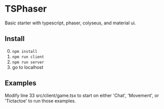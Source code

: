 # TSPhaser

Basic starter with typescript, phaser, colyseus, and material ui.

## Install

0. `npm install`
0. `npm run client`
0. `npm run server`
0. go to localhost

## Examples

Modify line 33 src/client/game.tsx to start on either 'Chat', 'Movement', or 'Tictactoe' to run those examples.
